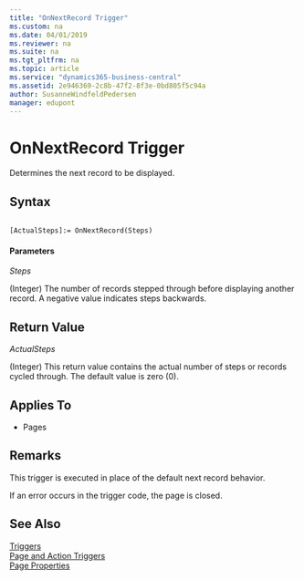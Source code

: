 ```yaml
---
title: "OnNextRecord Trigger"
ms.custom: na
ms.date: 04/01/2019
ms.reviewer: na
ms.suite: na
ms.tgt_pltfrm: na
ms.topic: article
ms.service: "dynamics365-business-central"
ms.assetid: 2e946369-2c8b-47f2-8f3e-0bd805f5c94a
author: SusanneWindfeldPedersen
manager: edupont
---
```




# OnNextRecord Trigger
Determines the next record to be displayed.  

## Syntax  

```  

[ActualSteps]:= OnNextRecord(Steps)  
```  

#### Parameters  
 *Steps*  

 \(Integer\) The number of records stepped through before displaying another record. A negative value indicates steps backwards.  

## Return Value  
 *ActualSteps*  

 \(Integer\) This return value contains the actual number of steps or records cycled through. The default value is zero \(0\).  

## Applies To  

-   Pages  

## Remarks  
 This trigger is executed in place of the default next record behavior.  

 If an error occurs in the trigger code, the page is closed.  

## See Also  
 [Triggers](devenv-triggers.md)  
 [Page and Action Triggers](devenv-page-and-action-triggers.md)  
 [Page Properties](../properties/devenv-page-properties.md)  
